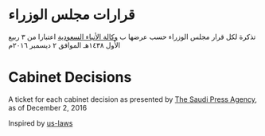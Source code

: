 # قرارات مجلس الوزراء
تذكرة لكل قرار مجلس الوزراء حسب عرضها ب [وكالة الأنباء السعودية](http://www.spa.gov.sa/?lang=ar) اعتبارا من ٣ ربيع الأول ١٤٣٨هـ الموافق ٢ ديسمبر ٢٠١٦م


# Cabinet Decisions
A ticket for each cabinet decision as presented by [The Saudi Press Agency](http://www.spa.gov.sa/home.php?lang=en), as of  December 2, 2016


Inspired by [us-laws](https://github.com/sunlightlabs/us-laws)